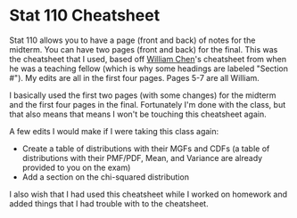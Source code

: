 Stat 110 Cheatsheet
=======

Stat 110 allows you to have a page (front and back) of notes for the midterm. You can have two pages (front and back) for the final. This was the cheatsheet that I used, based off [William Chen](https://www.quora.com/William-Chen-6/answers)'s cheatsheet from when he was a teaching fellow (which is why some headings are labeled "Section #"). My edits are all in the first four pages. Pages 5-7 are all William. 

I basically used the first two pages (with some changes) for the midterm and the first four pages in the final. Fortunately I'm done with the class, but that also means that means I won't be touching this cheatsheet again. 

A few edits I would make if I were taking this class again:
- Create a table of distributions with their MGFs and CDFs (a table of distributions with their PMF/PDF, Mean, and Variance are already provided to you on the exam)
- Add a section on the chi-squared distribution 

I also wish that I had used this cheatsheet while I worked on homework and added things that I had trouble with to the cheatsheet.
